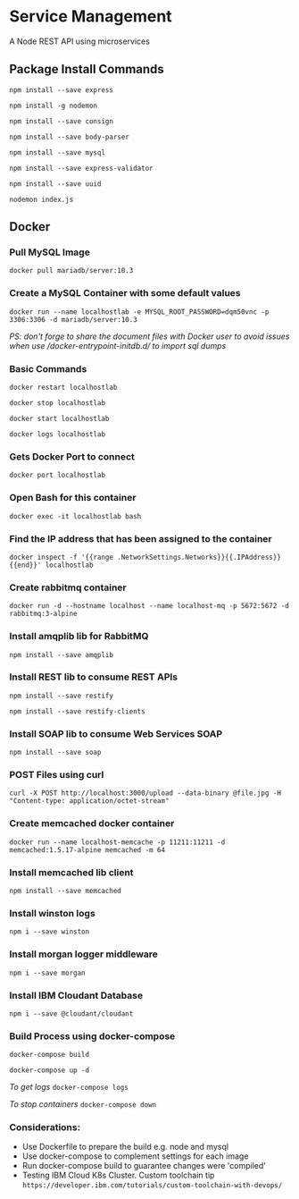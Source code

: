 # Service Management 

A Node REST API using microservices

## Package Install Commands

```npm install --save express```

```npm install -g nodemon```

```npm install --save consign```

```npm install --save body-parser```

```npm install --save mysql```

```npm install --save express-validator```

```npm install --save uuid```

```nodemon index.js```

## Docker

### Pull MySQL Image

```docker pull mariadb/server:10.3```

### Create a MySQL Container with some default values

```docker run --name localhostlab -e MYSQL_ROOT_PASSWORD=dqm50vnc -p 3306:3306 -d mariadb/server:10.3```

*PS: don't forge to share the document files with Docker user to avoid issues when use /docker-entrypoint-initdb.d/ to import sql dumps*

### Basic Commands

```docker restart localhostlab```

```docker stop localhostlab```

```docker start localhostlab```

```docker logs localhostlab```

### Gets Docker Port to connect

```docker port localhostlab```

### Open Bash for this container

```docker exec -it localhostlab bash```

### Find the IP address that has been assigned to the container

```docker inspect -f '{{range .NetworkSettings.Networks}}{{.IPAddress}}{{end}}' localhostlab```

### Create rabbitmq container

```docker run -d --hostname localhost --name localhost-mq -p 5672:5672 -d rabbitmq:3-alpine```

### Install amqplib lib for RabbitMQ

```npm install --save amqplib```

### Install REST lib to consume REST APIs

```npm install --save restify```

```npm install --save restify-clients```

### Install SOAP lib to consume Web Services SOAP

```npm install --save soap```

### POST Files using curl

```curl -X POST http://localhost:3000/upload --data-binary @file.jpg -H "Content-type: application/octet-stream"```

### Create memcached docker container

```docker run --name localhost-memcache -p 11211:11211 -d memcached:1.5.17-alpine memcached -m 64```

### Install memcached lib client

```npm install --save memcached```

### Install winston logs

```npm i --save winston```

### Install morgan logger middleware

```npm i --save morgan```

### Install IBM Cloudant Database

```npm i --save @cloudant/cloudant```

### Build Process using docker-compose

```docker-compose build```

```docker-compose up -d```

*To get logs* ```docker-compose logs```

*To stop containers* ```docker-compose down```

### Considerations:

- Use Dockerfile to prepare the build e.g. node and mysql
- Use docker-compose to complement settings for each image
- Run docker-compose build to guarantee changes were 'compiled'
- Testing IBM Cloud K8s Cluster. Custom toolchain tip ```https://developer.ibm.com/tutorials/custom-toolchain-with-devops/```